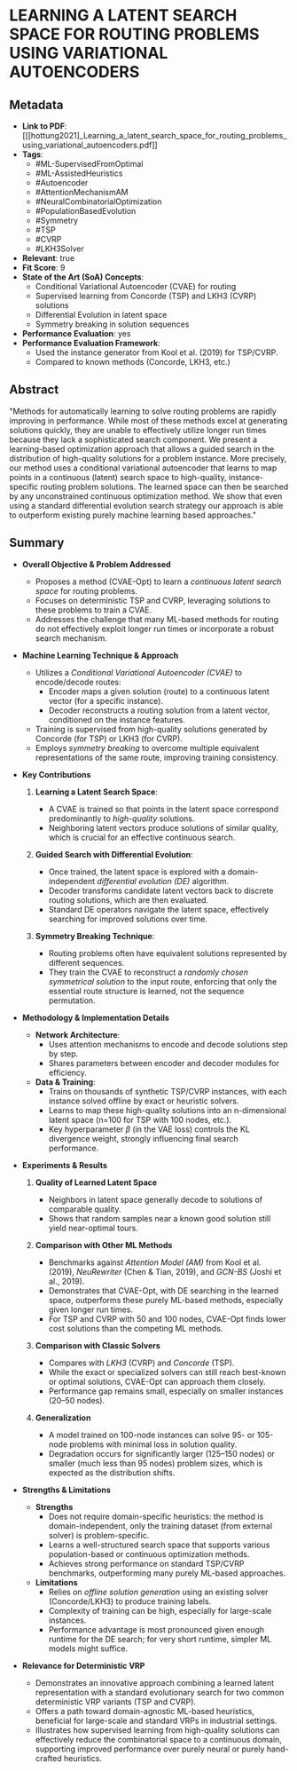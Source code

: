 # LEARNING A LATENT SEARCH SPACE FOR ROUTING PROBLEMS USING VARIATIONAL AUTOENCODERS

## Metadata
- **Link to PDF**: [[[hottung2021]_Learning_a_latent_search_space_for_routing_problems_using_variational_autoencoders.pdf]]
- **Tags**:
  - #ML-SupervisedFromOptimal
  - #ML-AssistedHeuristics
  - #Autoencoder
  - #AttentionMechanismAM
  - #NeuralCombinatorialOptimization
  - #PopulationBasedEvolution
  - #Symmetry
  - #TSP
  - #CVRP
  - #LKH3Solver
- **Relevant**: true
- **Fit Score**: 9
- **State of the Art (SoA) Concepts**:
  - Conditional Variational Autoencoder (CVAE) for routing
  - Supervised learning from Concorde (TSP) and LKH3 (CVRP) solutions
  - Differential Evolution in latent space
  - Symmetry breaking in solution sequences
- **Performance Evaluation**: yes
- **Performance Evaluation Framework**:
  - Used the instance generator from Kool et al. (2019) for TSP/CVRP. 
  - Compared to known methods (Concorde, LKH3, etc.)

## Abstract
"Methods for automatically learning to solve routing problems are rapidly improving in performance. While most of these methods excel at generating solutions quickly, they are unable to effectively utilize longer run times because they lack a sophisticated search component. We present a learning-based optimization approach that allows a guided search in the distribution of high-quality solutions for a problem instance. More precisely, our method uses a conditional variational autoencoder that learns to map points in a continuous (latent) search space to high-quality, instance-specific routing problem solutions. The learned space can then be searched by any unconstrained continuous optimization method. We show that even using a standard differential evolution search strategy our approach is able to outperform existing purely machine learning based approaches."

## Summary
- **Overall Objective & Problem Addressed**  
  - Proposes a method (CVAE-Opt) to learn a *continuous latent search space* for routing problems.  
  - Focuses on deterministic TSP and CVRP, leveraging solutions to these problems to train a CVAE.  
  - Addresses the challenge that many ML-based methods for routing do not effectively exploit longer run times or incorporate a robust search mechanism.

- **Machine Learning Technique & Approach**  
  - Utilizes a *Conditional Variational Autoencoder (CVAE)* to encode/decode routes:
    - Encoder maps a given solution (route) to a continuous latent vector (for a specific instance).  
    - Decoder reconstructs a routing solution from a latent vector, conditioned on the instance features.  
  - Training is supervised from high-quality solutions generated by Concorde (for TSP) or LKH3 (for CVRP).  
  - Employs *symmetry breaking* to overcome multiple equivalent representations of the same route, improving training consistency.

- **Key Contributions**  
  1. **Learning a Latent Search Space**:  
     - A CVAE is trained so that points in the latent space correspond predominantly to *high-quality* solutions.  
     - Neighboring latent vectors produce solutions of similar quality, which is crucial for an effective continuous search.  

  2. **Guided Search with Differential Evolution**:  
     - Once trained, the latent space is explored with a domain-independent *differential evolution (DE)* algorithm.  
     - Decoder transforms candidate latent vectors back to discrete routing solutions, which are then evaluated.  
     - Standard DE operators navigate the latent space, effectively searching for improved solutions over time.  

  3. **Symmetry Breaking Technique**:  
     - Routing problems often have equivalent solutions represented by different sequences.  
     - They train the CVAE to reconstruct a *randomly chosen symmetrical solution* to the input route, enforcing that only the essential route structure is learned, not the sequence permutation.  

- **Methodology & Implementation Details**  
  - **Network Architecture**:  
    - Uses attention mechanisms to encode and decode solutions step by step.  
    - Shares parameters between encoder and decoder modules for efficiency.  
  - **Data & Training**:  
    - Trains on thousands of synthetic TSP/CVRP instances, with each instance solved offline by exact or heuristic solvers.  
    - Learns to map these high-quality solutions into an n-dimensional latent space (n=100 for TSP with 100 nodes, etc.).  
    - Key hyperparameter *β* (in the VAE loss) controls the KL divergence weight, strongly influencing final search performance.  

- **Experiments & Results**  
  1. **Quality of Learned Latent Space**  
     - Neighbors in latent space generally decode to solutions of comparable quality.  
     - Shows that random samples near a known good solution still yield near-optimal tours.  

  2. **Comparison with Other ML Methods**  
     - Benchmarks against *Attention Model (AM)* from Kool et al. (2019), *NeuRewriter* (Chen & Tian, 2019), and *GCN-BS* (Joshi et al., 2019).  
     - Demonstrates that CVAE-Opt, with DE searching in the learned space, outperforms these purely ML-based methods, especially given longer run times.  
     - For TSP and CVRP with 50 and 100 nodes, CVAE-Opt finds lower cost solutions than the competing ML methods.  

  3. **Comparison with Classic Solvers**  
     - Compares with *LKH3* (CVRP) and *Concorde* (TSP).  
     - While the exact or specialized solvers can still reach best-known or optimal solutions, CVAE-Opt can approach them closely.  
     - Performance gap remains small, especially on smaller instances (20–50 nodes).  

  4. **Generalization**  
     - A model trained on 100-node instances can solve 95- or 105-node problems with minimal loss in solution quality.  
     - Degradation occurs for significantly larger (125–150 nodes) or smaller (much less than 95 nodes) problem sizes, which is expected as the distribution shifts.

- **Strengths & Limitations**  
  - **Strengths**  
    - Does not require domain-specific heuristics: the method is domain-independent, only the training dataset (from external solver) is problem-specific.  
    - Learns a well-structured search space that supports various population-based or continuous optimization methods.  
    - Achieves strong performance on standard TSP/CVRP benchmarks, outperforming many purely ML-based approaches.  
  - **Limitations**  
    - Relies on *offline solution generation* using an existing solver (Concorde/LKH3) to produce training labels.  
    - Complexity of training can be high, especially for large-scale instances.  
    - Performance advantage is most pronounced given enough runtime for the DE search; for very short runtime, simpler ML models might suffice.

- **Relevance for Deterministic VRP**  
  - Demonstrates an innovative approach combining a learned latent representation with a standard evolutionary search for two common deterministic VRP variants (TSP and CVRP).  
  - Offers a path toward domain-agnostic ML-based heuristics, beneficial for large-scale and standard VRPs in industrial settings.  
  - Illustrates how supervised learning from high-quality solutions can effectively reduce the combinatorial space to a continuous domain, supporting improved performance over purely neural or purely hand-crafted heuristics.